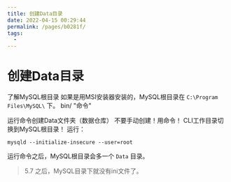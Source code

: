 ```yaml
---
title: 创建Data目录
date: 2022-04-15 00:29:44
permalink: /pages/b0281f/
tags:
  - 
---
```

# 创建Data目录

了解MySQL根目录
如果是用MSI安装器安装的，MySQL根目录在 `C:\Program Files\MySQL\` 下。
bin/    "命令"

运行命令创建Data文件夹（数据仓库） 
不要手动创建！用命令！
CLI工作目录切换到MySQL根目录！
运行：

```
mysqld --initialize-insecure --user=root
```
运行命令之后，MySQL根目录会多一个 `Data` 目录。

> 5.7 之后，MySQL目录下就没有ini文件了。

